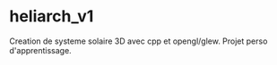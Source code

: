 # heliarch_v1
Creation de systeme solaire 3D avec cpp et opengl/glew. Projet perso d'apprentissage.

